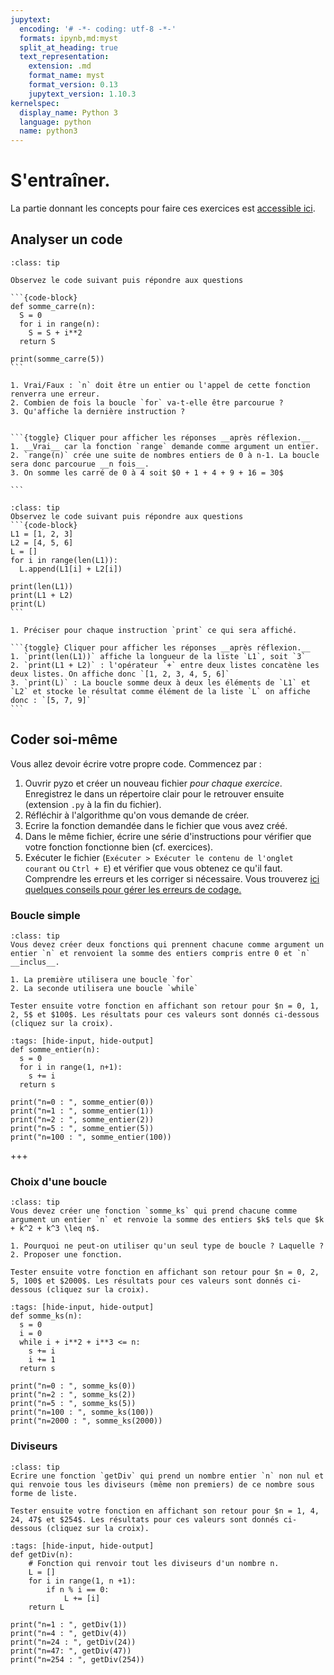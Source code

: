 ```yaml
---
jupytext:
  encoding: '# -*- coding: utf-8 -*-'
  formats: ipynb,md:myst
  split_at_heading: true
  text_representation:
    extension: .md
    format_name: myst
    format_version: 0.13
    jupytext_version: 1.10.3
kernelspec:
  display_name: Python 3
  language: python
  name: python3
---
```


# S'entraîner.
La partie donnant les concepts pour faire ces exercices est [accessible ici](https://pcsi3physiquestan.github.io/intro_python/notebook/bases_intro.html).

## Analyser un code

````{admonition} Exercice : Fonction et boucle
:class: tip

Observez le code suivant puis répondre aux questions

```{code-block}
def somme_carre(n):
  S = 0
  for i in range(n):
    S = S + i**2
  return S

print(somme_carre(5))
```

1. Vrai/Faux : `n` doit être un entier ou l'appel de cette fonction renverra une erreur.
2. Combien de fois la boucle `for` va-t-elle être parcourue ?
3. Qu'affiche la dernière instruction ?


```{toggle} Cliquer pour afficher les réponses __après réflexion.__
1. __Vrai__ car la fonction `range` demande comme argument un entier.
2. `range(n)` crée une suite de nombres entiers de 0 à n-1. La boucle sera donc parcourue __n fois__.
3. On somme les carré de 0 à 4 soit $0 + 1 + 4 + 9 + 16 = 30$

```

````

````{admonition} Exercice :  Utiliser des listes
:class: tip
Observez le code suivant puis répondre aux questions
```{code-block}
L1 = [1, 2, 3]
L2 = [4, 5, 6]
L = []
for i in range(len(L1)):
  L.append(L1[i] + L2[i])

print(len(L1))
print(L1 + L2)
print(L)
```

1. Préciser pour chaque instruction `print` ce qui sera affiché.

```{toggle} Cliquer pour afficher les réponses __après réflexion.__
1. `print(len(L1))` affiche la longueur de la liste `L1`, soit `3`
2. `print(L1 + L2)` : l'opérateur `+` entre deux listes concatène les deux listes. On affiche donc `[1, 2, 3, 4, 5, 6]`
3. `print(L)` : La boucle somme deux à deux les éléments de `L1` et `L2` et stocke le résultat comme élément de la liste `L` on affiche donc : `[5, 7, 9]`
```
````

## Coder soi-même

Vous allez devoir écrire votre propre code. Commencez par :
1. Ouvrir pyzo et créer un nouveau fichier _pour chaque exercice_. Enregistrez le dans un répertoire clair pour le retrouver ensuite (extension `.py` à la fin du fichier).
2. Réfléchir à l'algorithme qu'on vous demande de créer.
3. Ecrire la fonction demandée dans le fichier que vous avez créé.
4. Dans le même fichier, écrire une série d'instructions pour vérifier que votre fonction fonctionne bien (cf. exercices).
5. Exécuter le fichier (`Exécuter > Exécuter le contenu de l'onglet courant` ou `Ctrl + E`) et vérifier que vous obtenez ce qu'il faut. Comprendre les erreurs et les corriger si nécessaire. Vous trouverez [ici quelques conseils pour gérer les erreurs de codage.](erreurs)


### Boucle simple

````{admonition} Boucle simple
:class: tip
Vous devez créer deux fonctions qui prennent chacune comme argument un entier `n` et renvoient la somme des entiers compris entre 0 et `n` __inclus__.

1. La première utilisera une boucle `for`
2. La seconde utilisera une boucle `while`

Tester ensuite votre fonction en affichant son retour pour $n = 0, 1, 2, 5$ et $100$. Les résultats pour ces valeurs sont donnés ci-dessous (cliquez sur la croix).
````

```{code-cell}
:tags: [hide-input, hide-output]
def somme_entier(n):
  s = 0
  for i in range(1, n+1):
    s += i
  return s

print("n=0 : ", somme_entier(0))
print("n=1 : ", somme_entier(1))
print("n=2 : ", somme_entier(2))
print("n=5 : ", somme_entier(5))
print("n=100 : ", somme_entier(100))
```

+++

### Choix d'une boucle

````{admonition} Choix d'une boucle
:class: tip
Vous devez créer une fonction `somme_ks` qui prend chacune comme argument un entier `n` et renvoie la somme des entiers $k$ tels que $k + k^2 + k^3 \leq n$.

1. Pourquoi ne peut-on utiliser qu'un seul type de boucle ? Laquelle ?
2. Proposer une fonction.

Tester ensuite votre fonction en affichant son retour pour $n = 0, 2, 5, 100$ et $2000$. Les résultats pour ces valeurs sont donnés ci-dessous (cliquez sur la croix).
````

```{code-cell}
:tags: [hide-input, hide-output]
def somme_ks(n):
  s = 0
  i = 0
  while i + i**2 + i**3 <= n:
    s += i
    i += 1
  return s

print("n=0 : ", somme_ks(0))
print("n=2 : ", somme_ks(2))
print("n=5 : ", somme_ks(5))
print("n=100 : ", somme_ks(100))
print("n=2000 : ", somme_ks(2000))
```

### Diviseurs
````{admonition} Diviseurs
:class: tip
Ecrire une fonction `getDiv` qui prend un nombre entier `n` non nul et qui renvoie tous les diviseurs (même non premiers) de ce nombre sous forme de liste.

Tester ensuite votre fonction en affichant son retour pour $n = 1, 4, 24, 47$ et $254$. Les résultats pour ces valeurs sont donnés ci-dessous (cliquez sur la croix).

````

```{code-cell}
:tags: [hide-input, hide-output]
def getDiv(n):
    # Fonction qui renvoir tout les diviseurs d'un nombre n.
    L = []
    for i in range(1, n +1):
        if n % i == 0:
            L += [i]
    return L

print("n=1 : ", getDiv(1))
print("n=4 : ", getDiv(4))
print("n=24 : ", getDiv(24))
print("n=47: ", getDiv(47))
print("n=254 : ", getDiv(254))
```
